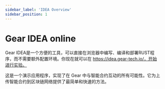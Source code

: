 ```yaml
---
sidebar_label: 'IDEA Overview'
sidebar_position: 1
---
```


# Gear IDEA online

Gear IDEA是一个方便的工具，可以直接在浏览器中编写、编译和部署RUST程序，而不需要额外配置环境。你现在就可以在 https://idea.gear-tech.io/，开始进行实验。

这是一个演示应用程序，实现了在 Gear 中与智能合约互动的所有可能性。它为上传智能合约到区块链网络提供了最简单和快速的方法。